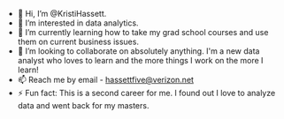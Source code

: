 - 👋 Hi, I’m @KristiHassett.
- 👀 I’m interested in data analytics.
- 🌱 I’m currently learning how to take my grad school courses and use them on current business issues.
- 💞️ I’m looking to collaborate on absolutely anything. I'm a new data analyst who loves to learn and the more things I work on the more I learn!
- 📫 Reach me by email - hassettfive@verizon.net
- ⚡ Fun fact: This is a second career for me. I found out I love to analyze data and went back for my masters.

<!---
KristiHassett/KristiHassett is a ✨ special ✨ repository because its `README.md` (this file) appears on your GitHub profile.
You can click the Preview link to take a look at your changes.
--->
